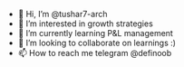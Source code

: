 - 👋 Hi, I’m @tushar7-arch
- 👀 I’m interested in growth strategies
- 🌱 I’m currently learning P&L management
- 💞️ I’m looking to collaborate on learnings :)
- 📫 How to reach me telegram @definoob

<!---
tushar7-arch/tushar7-arch is a ✨ special ✨ repository because its `README.md` (this file) appears on your GitHub profile.
You can click the Preview link to take a look at your changes.
--->
